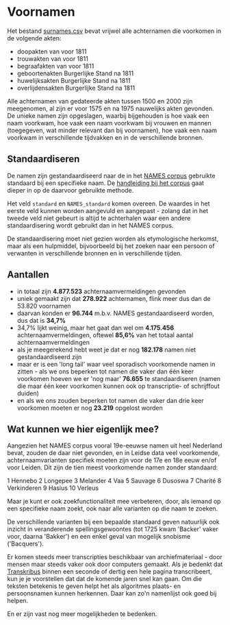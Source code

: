 # Voornamen

Het bestand [surnames.csv](surnames.csv) bevat vrijwel alle achternamen die voorkomen in de volgende akten:

- doopakten van voor 1811
- trouwakten van voor 1811
- begraafakten van voor 1811
- geboortenakten Burgerlijke Stand na 1811
- huwelijksakten Burgerlijke Stand na 1811
- overlijdensakten Burgerlijke Stand na 1811

Alle achternamen van gedateerde akten tussen 1500 en 2000 zijn meegenomen, al zijn er voor 1575 en na 1975 nauwelijks akten gevonden. De unieke namen zijn opgeslagen, waarbij bijgehouden is hoe vaak een naam voorkwam, hoe vaak een naam voorkwam bij vrouwen en mannen (toegegeven, wat minder relevant dan bij voornamen), hoe vaak een naam voorkwam in verschillende tijdvakken en in de verschillende bronnen.


## Standaardiseren

De namen zijn gestandaardiseerd naar de in het [NAMES corpus](https://www.clariah.nl/projecten/research-pilots/names/names#abstract) gebruikte standaard bij een specifieke naam. De [handleiding bij het corpus](http://www.gerritbloothooft.nl/Publications/NAMES%20corpus%201.1%20manual.pdf) gaat dieper in op de daarvoor gebruikte methode.

Het veld `standard` en `NAMES_standard` komen overeen. De waardes in het eerste veld kunnen worden aangevuld en aangepast - zolang dat in het tweede veld niet gebeurt is altijd te achterhalen waar een andere standaardisering wordt gebruikt dan in het NAMES corpus. 

De standaardisering moet niet gezien worden als etymologische herkomst, maar als een hulpmiddel, bijvoorbeeld bij het zoeken naar een persoon of verwanten in verschillende bronnen en in verschillende tijden.


## Aantallen

- in totaal zijn **4.877.523** achternaamvermeldingen gevonden
- uniek gemaakt zijn dat **278.922** achternamen, flink meer dus dan de 53.820 voornamen
- daarvan konden er **96.744** m.b.v. NAMES gestandaardiseerd worden, dus dat is **34,7%**
- 34,7% lijkt weinig, maar het gaat dan wel om **4.175.456** achternaamvermeldingen, oftewel **85,6%** van het totaal aantal achternaamvermeldingen
- als je meegerekend hebt weet je dat er nog **182.178** namen niet gestandaardiseerd zijn
- maar er is een 'long tail' waar veel sporadisch voorkomende namen in zitten - als we ons beperken tot namen die vaker dan één keer voorkomen hoeven we er 'nog maar' **76.655** te standaardiseren (namen die maar één keer voorkomen kunnen ook op transcriptie- of schrijffout duiden)
- en als we ons zouden beperken tot namen die vaker dan drie keer voorkomen moeten er nog **23.219** opgelost worden


## Wat kunnen we hier eigenlijk mee?

Aangezien het NAMES corpus vooral 19e-eeuwse namen uit heel Nederland bevat, zouden de daar niet gevonden, en in Leidse data veel voorkomende, achternaamvarianten specifiek moeten zijn voor de 17e en 18e eeuw en/of voor Leiden. Dit zijn de tien meest voorkomende namen zonder standaard:

1 Hennebo
2 Longepee
3 Melander
4 Vaa
5 Sauvage
6 Dusoswa
7 Charité
8 Verkinderen
9 Hasius
10 Verleus

Maar je kunt er ook zoekfunctionaliteit mee verbeteren, door, als iemand op een specifieke naam zoekt, ook naar alle varianten op die naam te zoeken.

De verschillende varianten bij een bepaalde standaard geven natuurlijk ook inzicht in veranderende spellingsgewoontes (tot 1725 kwam 'Backer' vaker voor, daarna 'Bakker') en een enkel geval van mogelijk snobisme ('Bacquers').

Er komen steeds meer transcripties beschikbaar van archiefmateriaal - door mensen maar steeds vaker ook door computers gemaakt. Als je bedenkt dat [Transkribus](https://transkribus.eu/Transkribus/) binnen een seconde of dertig een hele pagina transcribeert, kun je je voorstellen dat dat de komende jaren snel kan gaan. Om die teksten betekenis te geven helpt het als algoritmes plaats- en persoonsnamen kunnen herkennen. Daar kan zo'n namenlijst ook goed bij helpen.

En er zijn vast nog meer mogelijkheden te bedenken.
 
